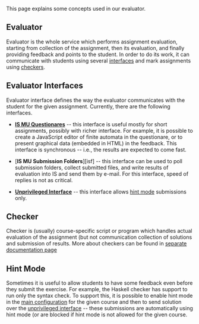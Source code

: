 This page explains some concepts used in our evaluator.

## Evaluator

Evaluator is the whole service which performs assignment evaluation, starting from collection of the assignment, then its evaluation, and finally providing feedback and points to the student.
In order to do its work, it can communicate with students using several [interfaces](#evaluator-interface) and mark assignments using [checkers](#checker).

## Evaluator Interfaces

Evaluator interface defines the way the evaluator communicates with the student for the given assignment.
Currently, there are the following interfaces.

* [**IS MU Questionares**][isq] -- this interface is useful mostly for short assignments, possibly with richer interface.
    For example, it is possible to create a JavaScript editor of finite automata in the questionare, or to present graphical data (embedded in HTML) in the feedback.
    This interface is synchronous -- i.e., the results are expected to come fast.

* [**IS MU Submission Folders**][isf] -- this interface can be used to poll submission folders, collect submitted files, and write results of evaluation into IS and send them by e-mail.
    For this interface, speed of replies is not as critical.

* [**Unprivileged Interface**][unpr] -- this interface allows [hint mode](#hind-mode) submissions only.

[isq]: is-questionares.md
[iqf]: is-submission-folders.md
[unpr]: unprivileged.md

## Checker

Checker is (usually) course-specific script or program which handles actual evaluation of the assignment (but not communication collection of solutions and submission of results.
More about checkers can be found in [separate documentation page][checkers]

[checkers]: checkers.md

## Hint Mode

Sometimes it is useful to allow students to have some feedback even before they submit the exercise.
For example, the Haskell checker has support to run only the syntax check.
To support this, it is possible to enable hint mode in the [main configuration][mainconf] for the given course and then to send solution over the [unprivileged  interface][unpr] -- these submissions are automatically using hint mode (or are blocked if hint mode is not allowed for the given course.

[mainconf]: main_configuration.md
